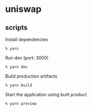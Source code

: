 # uniswap

## scripts

Install dependencies

```
% yarn
```

Run dev (port: 3000)

```
% yarn dev
```

Build production artifacts

```
% yarn build
```

Start the application using built product

```
% yarn preview
```
